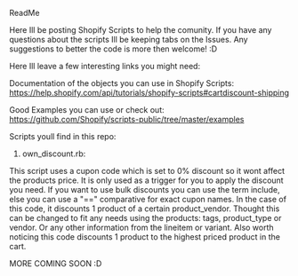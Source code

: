 ReadMe

Here Ill be posting Shopify Scripts to help the comunity. If you have any questions about the scripts Ill be keeping tabs on the Issues. Any suggestions to better the code is more then welcome! :D 

Here Ill leave a few interesting links you might need:

Documentation of the objects you can use in Shopify Scripts: https://help.shopify.com/api/tutorials/shopify-scripts#cartdiscount-shipping

Good Examples you can use or check out: https://github.com/Shopify/scripts-public/tree/master/examples

Scripts youll find in this repo: 

1. own_discount.rb: 

This script uses a cupon code which is set to 0% discount so it wont affect the products price. It is only used as a trigger for you to apply the discount you need. If you want to use bulk discounts you can use the term include, else you can use a "==" comparative for exact cupon names. In the case of this code, it discounts 1 product of a certain product_vendor. Thought this can be changed to fit any needs using the products: tags, product_type or vendor. Or any other information from the lineitem or variant. Also worth noticing this code discounts 1 product to the highest priced product in the cart. 


MORE COMING SOON :D